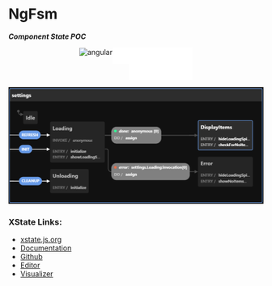 # NgFsm

**_Component State POC_**

<div style="display:flex;justify-content: center;align-content: center">
    <img alt="angular" src="https://angular.io/assets/images/logos/angular/logo-nav@2x.png" height="64">
    <img alt="+" src="./src/assets/images/plus.png" width="32" height="32" style="margin: 16 px">
    <img alt="xstate" src="https://raw.githubusercontent.com/statelyai/public-assets/main/logos/xstate-logo-white-nobg.svg" height="64" style="margin-left:-16 px">
</div>


![State Chart](./src/assets/images/machine-diag.png)

### XState Links:
- [xstate.js.org](https://xstate.js.org/)
- [Documentation](https://xstate.js.org/docs)
- [Github](https://github.com/statelyai/xstate)
- [Editor](https://stately.ai/editor)
- [Visualizer](https://stately.ai/viz)
